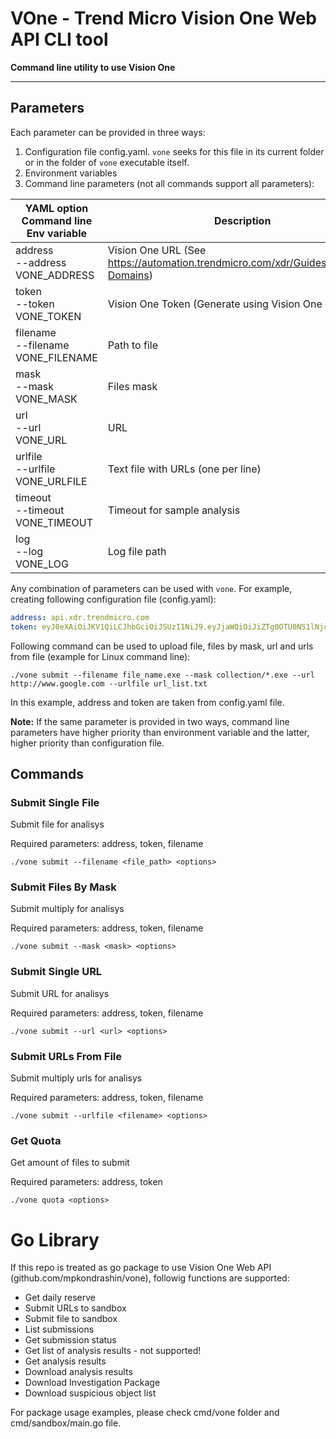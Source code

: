 # VOne - Trend Micro Vision One Web API CLI tool

**Command line utility to use Vision One**

--------

## Parameters
Each parameter can be provided in three ways: 
1. Configuration file config.yaml. ```vone``` seeks for this file in its current folder or in the folder of ```vone``` executable itself.
2. Environment variables
3. Command line parameters (not all commands support all parameters):

| YAML option<br/>Command line<br/>Env variable | Description | 
| --------------------------------------------- | ----------- | 
| address<br/>--address<br/>VONE_ADDRESS | Vision One URL (See https://automation.trendmicro.com/xdr/Guides/Regional-Domains) |
| token<br/>--token<br/>VONE_TOKEN | Vision One Token (Generate using Vision One console) |
| filename<br/>--filename<br/>VONE_FILENAME | Path to file |
| mask<br/>--mask<br/>VONE_MASK | Files mask |
| url<br/>--url<br/>VONE_URL | URL |
| urlfile<br/>--urlfile<br/>VONE_URLFILE | Text file with URLs (one per line) |
| timeout<br>--timeout<br>VONE_TIMEOUT | Timeout for sample analysis |
| log<br>--log<br>VONE_LOG | Log file path |

Any combination of parameters can be used with ```vone```. For example, creating following configuration file (config.yaml):
```yaml
address: api.xdr.trendmicro.com
token: eyJ0eXAiOiJKV1QiLCJhbGciOiJSUzI1NiJ9.eyJjaWQiOiJiZTg0OTU0NS1lNjc0LTQwZjAtOTlkYy1mYjU2NWYzMjQ3NjAiLCJjcGlkIjoic3ZwIiwicHBpZCI6ImN1cyIsIml0IjoxNjU5MzU3ODYzLCJ1aWQiOiJta29uZHJhc2hpbkBnbWFpbC5jb20iLCJwbCI6IqIsImV0IjoxNjkwODkzODYzfQ.AhWwdZEWp4BwEXl4Mukd3baVIAm848c6Y3TdhvIyhxjsAPMxqdmOV0RXYxeItdoFWt5ljxIS5LdsPtjERYq8QaB9CYD-tVd886KknUpxQ8llceo_wDKcKGRDIkrQU6UkHJsI4yeYvEZCKrkMPHTLG5-1xjClOK1IfzGHA-t_nNLYx3pFJS_VohKEDaPmKRM9Lnc6OQPju6k8wt-QxQ0ksq_qNu0ba0XL_cTe02lkLTt3TGYZgPwhkVPrH7_4Pe_vsIuF3r-r9VVYIPGmfqYuddnkLJopZ8heNOoal1WdtlFp_p-ckzcSAjWS9mxZDVp6W4HIr3heONzyebGVXMbTttWAe-V_b75VjcN6HLAjI4OxGiiU9Pm_ZOntlBIBNldncOsxl29WpZShIli_qh4PJilXPmpHRW4pxL9soSIMTRI7H5ALqVEK_6QxEEKR2dexvoB4uYG0wss5e1c9RMQveJqQ8soYfB0y0WyJ5vS2KzeU5EOlIR3Ql4XDIphxZkGMtfUKK3AKPY2J7QSHnyBKiJYo12Q03ZdDJAtveDwr0ADyWkwrmDqaHB86_PEbyWJtfIIBgG848g1R0YcRAow76_944U_mGcomU1N5PK2_SZOr6n9-HQz_99vmn23S2TPHB-R2oEN2snB3aXaI9VTdQWNqrtwQBQOFIcTJgIEwS_8
```
Following command can be used to upload file, files by mask, url and urls from file (example for Linux command line):
```
./vone submit --filename file_name.exe --mask collection/*.exe --url http://www.google.com --urlfile url_list.txt
```

In this example, address and token are taken from config.yaml file.

**Note:** If the same parameter is provided in two ways, command line parameters have higher priority than environment variable and the latter, higher priority than configuration file.

## Commands

### Submit Single File
Submit file for analisys

Required parameters: address, token, filename
```commandline
./vone submit --filename <file_path> <options>
```

### Submit Files By Mask
Submit multiply for analisys

Required parameters: address, token, filename
```commandline
./vone submit --mask <mask> <options>
```

### Submit Single URL
Submit URL for analisys

Required parameters: address, token, filename
```commandline
./vone submit --url <url> <options>
```

### Submit URLs From File
Submit multiply urls for analisys

Required parameters: address, token, filename
```commandline
./vone submit --urlfile <filename> <options>
```

### Get Quota
Get amount of files to submit

Required parameters: address, token
```commandline
./vone quota <options>
```

# Go Library

If this repo is treated as go package to use Vision One Web API (github.com/mpkondrashin/vone), followig functions are supported:
- Get daily reserve
- Submit URLs to sandbox
- Submit file to sandbox
- List submissions
- Get submission status
- Get list of analysis results - not supported!
- Get analysis results
- Download analysis results
- Download Investigation Package
- Download suspicious object list

For package usage examples, please check cmd/vone folder and cmd/sandbox/main.go file.